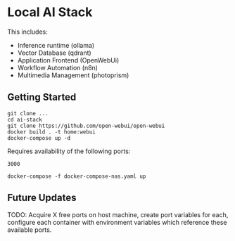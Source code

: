 # Local AI Stack

This includes:
- Inference runtime (ollama)
- Vector Database (qdrant)
- Application Frontend (OpenWebUi)
- Workflow Automation (n8n)
- Multimedia Management (photoprism)


## Getting Started
```
git clone ...
cd ai-stack
git clone https://github.com/open-webui/open-webui
docker build . -t home:webui
docker-compose up -d
```

Requires availability of the following ports:
```
3000
```

```
docker-compose -f docker-compose-nas.yaml up
```


## Future Updates

TODO: Acquire X free ports on host machine, create port variables for each, configure each container with environment variables which reference these available ports.

